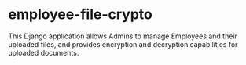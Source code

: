 # employee-file-crypto
This Django application allows Admins to manage Employees and their uploaded files, and provides encryption and decryption capabilities for uploaded documents.

